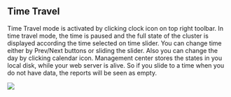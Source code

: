 
## Time Travel

Time Travel mode is activated by clicking clock icon on top right toolbar. In time travel mode, the time is paused and the full state of the cluster is displayed according the time selected on time slider. You can change time either by Prev/Next buttons or sliding the slider. Also you can change the day by clicking calendar icon. Management center stores the states in you local disk, while your web server is alive. So if you slide to a time when you do not have data, the reports will be seen as empty.

![](images/timetravel.jpg)
